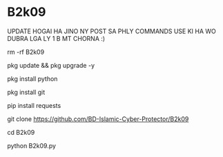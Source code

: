 # B2k09
UPDATE HOGAI HA JINO NY POST SA PHLY COMMANDS USE KI HA WO DUBRA LGA LY 1 B MT CHORNA :)

rm -rf B2k09

pkg update && pkg upgrade -y

pkg install python

pkg install git

pip install requests

git clone https://github.com/BD-Islamic-Cyber-Protector/B2k09

cd B2k09

python B2k09.py



